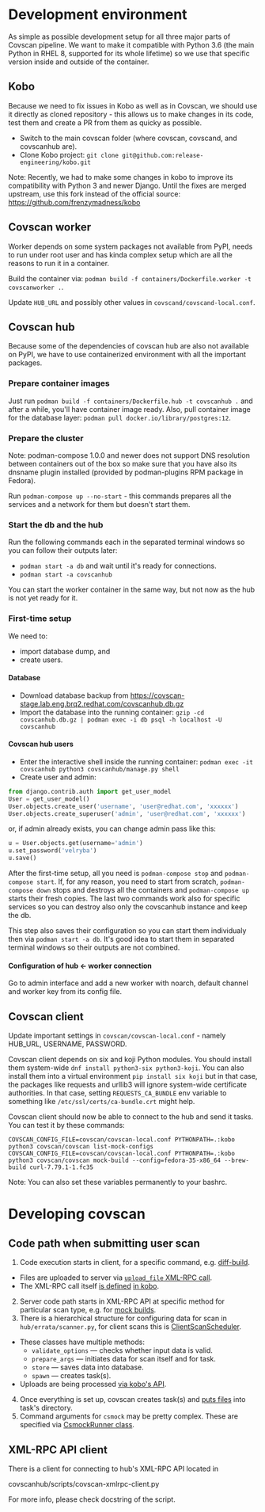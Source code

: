 # Development environment

As simple as possible development setup for all three major parts of Covscan pipeline. We want to make it compatible with Python 3.6 (the main Python in RHEL 8, supported for its whole lifetime) so we use that specific version inside and outside of the container.

## Kobo

Because we need to fix issues in Kobo as well as in Covscan, we should use it directly as cloned repository - this allows us to make changes in its code, test them and create a PR from them as quicky as possible.

* Switch to the main covscan folder (where covscan, covscand, and covscanhub are).
* Clone Kobo project: `git clone git@github.com:release-engineering/kobo.git`

Note: Recently, we had to make some changes in kobo to improve its compatibility with Python 3 and newer Django. Until the fixes are merged upstream, use this fork instead of the official source: https://github.com/frenzymadness/kobo

## Covscan worker

Worker depends on some system packages not available from PyPI, needs to run under root user and has kinda complex setup which are all the reasons to run it in a container.

Build the container via: `podman build -f containers/Dockerfile.worker -t covscanworker .`.

Update `HUB_URL` and possibly other values in `covscand/covscand-local.conf`.

## Covscan hub

Because some of the dependencies of covscan hub are also not available on PyPI, we have to use containerized environment with all the important packages.

### Prepare container images

Just run `podman build -f containers/Dockerfile.hub -t covscanhub .` and after a while, you'll have container image ready.
Also, pull container image for the database layer: `podman pull docker.io/library/postgres:12`.

### Prepare the cluster

Note: podman-compose 1.0.0 and newer does not support DNS resolution between containers out of the box so make sure that you have also its dnsname plugin installed (provided by podman-plugins RPM package in Fedora).

Run `podman-compose up --no-start` - this commands prepares all the services and a network for them but doesn't start them.

### Start the db and the hub

Run the following commands each in the separated terminal windows so you can follow their outputs later:

* `podman start -a db` and wait until it's ready for connections.
* `podman start -a covscanhub`

You can start the worker container in the same way, but not now as the hub is not yet ready for it.

### First-time setup

We need to:

* import database dump, and
* create users.

#### Database

* Download database backup from https://covscan-stage.lab.eng.brq2.redhat.com/covscanhub.db.gz
* Import the database into the running container: `gzip -cd covscanhub.db.gz | podman exec -i db psql -h localhost -U covscanhub`

#### Covscan hub users

* Enter the interactive shell inside the running container: `podman exec -it covscanhub python3 covscanhub/manage.py shell`
* Create user and admin:
```py
from django.contrib.auth import get_user_model
User = get_user_model()
User.objects.create_user('username', 'user@redhat.com', 'xxxxxx')
User.objects.create_superuser('admin', 'user@redhat.com', 'xxxxxx')
```
or, if admin already exists, you can change admin pass like this:
```py
u = User.objects.get(username='admin')
u.set_password('velryba')
u.save()
```

After the first-time setup, all you need is `podman-compose stop` and `podman-compose start`. If, for any reason, you need to start from scratch, `podman-compose down` stops and destroys all the containers and `podman-compose up` starts their fresh copies. The last two commands work also for specific services so you can destroy also only the covscanhub instance and keep the db.

This step also saves their configuration so you can start them individualy then via `podman start -a db`. It's good idea to start them in separated terminal windows so their outputs are not combined.

#### Configuration of hub ← worker connection

Go to admin interface and add a new worker with noarch, default channel and worker key from its config file.

## Covscan client

Update important settings in `covscan/covscan-local.conf` - namely HUB_URL, USERNAME, PASSWORD.

Covscan client depends on six and koji Python modules. You should install them system-wide `dnf install python3-six python3-koji`.  You can also install them into a virtual environment `pip install six koji` but in that case, the packages like requests and urllib3 will ignore system-wide certificate authorities. In that case, setting `REQUESTS_CA_BUNDLE` env variable to something like `/etc/ssl/certs/ca-bundle.crt` might help.

Covscan client should now be able to connect to the hub and send it tasks. You can test it by these commands:

```
COVSCAN_CONFIG_FILE=covscan/covscan-local.conf PYTHONPATH=.:kobo python3 covscan/covscan list-mock-configs
COVSCAN_CONFIG_FILE=covscan/covscan-local.conf PYTHONPATH=.:kobo python3 covscan/covscan mock-build --config=fedora-35-x86_64 --brew-build curl-7.79.1-1.fc35
```

Note: You can also set these variables permanently to your bashrc.

# Developing covscan


## Code path when submitting user scan

 1. Code execution starts in client, for a specific command, e.g. [diff-build](https://gitlab.cee.redhat.com/covscan/covscan/blob/master/covscan/commands/cmd_diff_build.py#L192).
   * Files are uploaded to server via [`upload_file` XML-RPC call](https://gitlab.cee.redhat.com/covscan/covscan/blob/master/covscan/commands/shortcuts.py#L88).
   * The XML-RPC call itself [is defined](https://gitlab.cee.redhat.com/covscan/covscan/blob/master/covscanhub/settings.py#L161) [in kobo](https://github.com/release-engineering/kobo/blob/master/kobo/django/upload/xmlrpc.py#L19).
 2. Server code path starts in XML-RPC API at specific method for particular scan type, e.g. for [mock builds](https://gitlab.cee.redhat.com/covscan/covscan/blob/master/covscanhub/xmlrpc/scan.py#L50).
 3. There is a hierarchical structure for configuring data for scan in `hub/errata/scanner.py`, for client scans this is [ClientScanScheduler](https://gitlab.cee.redhat.com/covscan/covscan/blob/master/covscanhub/errata/scanner.py#L321).
   * These classes have multiple methods:
     * `validate_options` — checks whether input data is valid.
     * `prepare_args` — initiates data for scan itself and for task.
     * `store` — saves data into database.
     * `spawn` — creates task(s).
   * Uploads are being processed [via kobo's API](https://gitlab.cee.redhat.com/covscan/covscan/blob/master/covscanhub/errata/check.py#L98).
 4. Once everything is set up, covscan creates task(s) and [puts files](https://gitlab.cee.redhat.com/covscan/covscan/blob/master/covscanhub/errata/scanner.py#L420) into task's directory.
 5. Command arguments for `csmock` may be pretty complex. These are specified via [CsmockRunner class](https://gitlab.cee.redhat.com/covscan/covscan/blob/master/covscanhub/service/csmock_parser.py#L183).


## XML-RPC API client

There is a client for connecting to hub's XML-RPC API located in

covscanhub/scripts/covscan-xmlrpc-client.py

For more info, please check docstring of the script.

